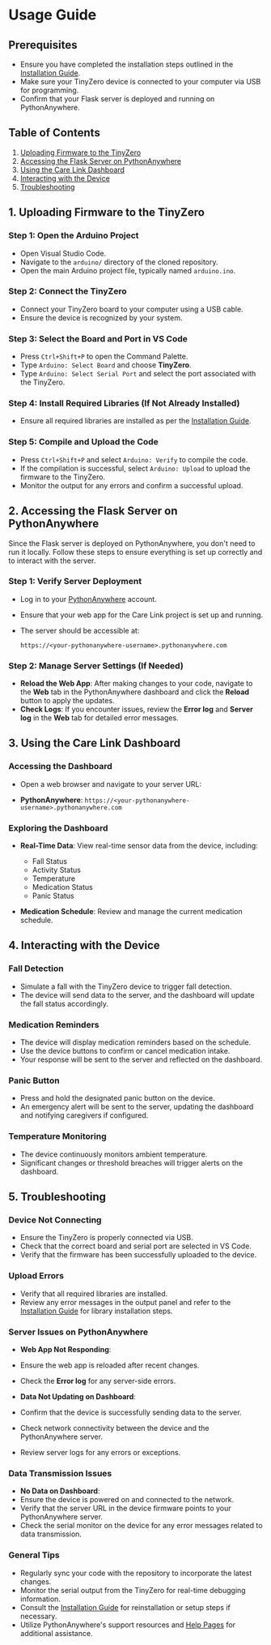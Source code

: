# Usage Guide

## Prerequisites

- Ensure you have completed the installation steps outlined in the [Installation Guide](docs/INSTALLATION.md).
- Make sure your TinyZero device is connected to your computer via USB for programming.
- Confirm that your Flask server is deployed and running on PythonAnywhere.

## Table of Contents

1. [Uploading Firmware to the TinyZero](#1-uploading-firmware-to-the-tinyzero)
2. [Accessing the Flask Server on PythonAnywhere](#2-accessing-the-flask-server-on-pythonanywhere)
3. [Using the Care Link Dashboard](#3-using-the-care-link-dashboard)
4. [Interacting with the Device](#4-interacting-with-the-device)
5. [Troubleshooting](#5-troubleshooting)

## 1. Uploading Firmware to the TinyZero

### Step 1: Open the Arduino Project

- Open Visual Studio Code.
- Navigate to the `arduino/` directory of the cloned repository.
- Open the main Arduino project file, typically named `arduino.ino`.

### Step 2: Connect the TinyZero

- Connect your TinyZero board to your computer using a USB cable.
- Ensure the device is recognized by your system.

### Step 3: Select the Board and Port in VS Code

- Press `Ctrl+Shift+P` to open the Command Palette.
- Type `Arduino: Select Board` and choose **TinyZero**.
- Type `Arduino: Select Serial Port` and select the port associated with the TinyZero.

### Step 4: Install Required Libraries (If Not Already Installed)

- Ensure all required libraries are installed as per the [Installation Guide](docs/INSTALLATION.md).

### Step 5: Compile and Upload the Code

- Press `Ctrl+Shift+P` and select `Arduino: Verify` to compile the code.
- If the compilation is successful, select `Arduino: Upload` to upload the firmware to the TinyZero.
- Monitor the output for any errors and confirm a successful upload.

## 2. Accessing the Flask Server on PythonAnywhere

Since the Flask server is deployed on PythonAnywhere, you don't need to run it locally. Follow these steps to ensure everything is set up correctly and to interact with the server.

### Step 1: Verify Server Deployment

- Log in to your [PythonAnywhere](https://www.pythonanywhere.com/) account.
- Ensure that your web app for the Care Link project is set up and running.
- The server should be accessible at:

  ```link
  https://<your-pythonanywhere-username>.pythonanywhere.com
  ```

### Step 2: Manage Server Settings (If Needed)

- **Reload the Web App**: After making changes to your code, navigate to the **Web** tab in the PythonAnywhere dashboard and click the **Reload** button to apply the updates.
- **Check Logs**: If you encounter issues, review the **Error log** and **Server log** in the **Web** tab for detailed error messages.

## 3. Using the Care Link Dashboard

### Accessing the Dashboard

- Open a web browser and navigate to your server URL:

- **PythonAnywhere**: `https://<your-pythonanywhere-username>.pythonanywhere.com`

### Exploring the Dashboard

- **Real-Time Data**: View real-time sensor data from the device, including:
  - Fall Status
  - Activity Status
  - Temperature
  - Medication Status
  - Panic Status

- **Medication Schedule**: Review and manage the current medication schedule.

## 4. Interacting with the Device

### Fall Detection

- Simulate a fall with the TinyZero device to trigger fall detection.
- The device will send data to the server, and the dashboard will update the fall status accordingly.

### Medication Reminders

- The device will display medication reminders based on the schedule.
- Use the device buttons to confirm or cancel medication intake.
- Your response will be sent to the server and reflected on the dashboard.

### Panic Button

- Press and hold the designated panic button on the device.
- An emergency alert will be sent to the server, updating the dashboard and notifying caregivers if configured.

### Temperature Monitoring

- The device continuously monitors ambient temperature.
- Significant changes or threshold breaches will trigger alerts on the dashboard.

## 5. Troubleshooting

### Device Not Connecting

- Ensure the TinyZero is properly connected via USB.
- Check that the correct board and serial port are selected in VS Code.
- Verify that the firmware has been successfully uploaded to the device.

### Upload Errors

- Verify that all required libraries are installed.
- Review any error messages in the output panel and refer to the [Installation Guide](docs/INSTALLATION.md) for library installation steps.

### Server Issues on PythonAnywhere

- **Web App Not Responding**:
- Ensure the web app is reloaded after recent changes.
- Check the **Error log** for any server-side errors.

- **Data Not Updating on Dashboard**:
- Confirm that the device is successfully sending data to the server.
- Check network connectivity between the device and the PythonAnywhere server.
- Review server logs for any errors or exceptions.

### Data Transmission Issues

- **No Data on Dashboard**:
- Ensure the device is powered on and connected to the network.
- Verify that the server URL in the device firmware points to your PythonAnywhere server.
- Check the serial monitor on the device for any error messages related to data transmission.

### General Tips

- Regularly sync your code with the repository to incorporate the latest changes.
- Monitor the serial output from the TinyZero for real-time debugging information.
- Consult the [Installation Guide](docs/INSTALLATION.md) for reinstallation or setup steps if necessary.
- Utilize PythonAnywhere's support resources and [Help Pages](https://help.pythonanywhere.com/) for additional assistance.
